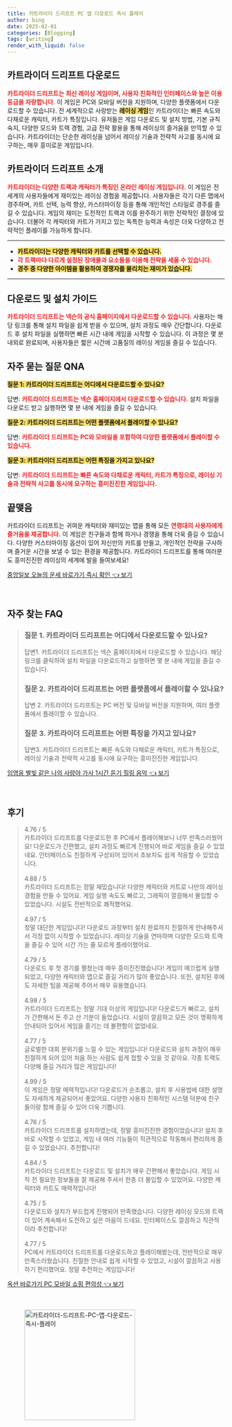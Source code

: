 ```yaml
---
title: 카트라이더 드리프트 PC 앱 다운로드 즉시 플레이
author: bing
date: 2025-02-01
categories: [Blogging]
tags: [writing]
render_with_liquid: false
---
```



<h2 id='카트라이더-드리프트-다운로드'>카트라이더 드리프트 다운로드</h2>

<p><b><span style="color: #ee2323;">카트라이더 드리프트는 최신 레이싱 게임이며, 사용자 친화적인 인터페이스와 높은 이용 등급을 자랑합니다.</span></b> 이 게임은 PC와 모바일 버전을 지원하며, 다양한 플랫폼에서 다운로드할 수 있습니다. 전 세계적으로 사랑받는 <b><span style="background-color: #ffe066;">레이싱 게임</span></b>인 카트라이더는 빠른 속도와 다채로운 캐릭터, 카트가 특징입니다. 유저들은 게임 다운로드 및 설치 방법, 기본 규칙 숙지, 다양한 모드와 트랙 경험, 고급 전략 활용을 통해 레이싱의 즐거움을 만끽할 수 있습니다. 카트라이더는 단순한 레이싱을 넘어서 레이싱 기술과 전략적 사고를 동시에 요구하는, 매우 흥미로운 게임입니다.</p>

<h2 id='카트라이더-드리프트-소개'>카트라이더 드리프트 소개</h2>

<p><b><span style="color: #ee2323;">카트라이더는 다양한 트랙과 캐릭터가 특징인 온라인 레이싱 게임입니다.</span></b> 이 게임은 전 세계의 사용자들에게 재미있는 레이싱 경험을 제공합니다. 사용자들은 각기 다른 맵에서 경주하며, 카트 선택, 능력 향상, 카스터마이징 등을 통해 개인적인 스타일로 경주를 즐길 수 있습니다. 게임의 재미는 도전적인 트랙과 이를 완주하기 위한 전략적인 결정에 있습니다. 더불어 각 캐릭터와 카트가 가지고 있는 독특한 능력과 속성은 더욱 다양하고 전략적인 플레이를 가능하게 합니다.</p>

<hr />

<ul>
    <li><b><span style="background-color: #ffe066;">카트라이더는 다양한 캐릭터와 카트를 선택할 수 있습니다.</span></b></li>
    <li><b><span style="color: #ee2323;">각 트랙마다 다르게 설정된 장애물과 요소들을 이용해 전략을 세울 수 있습니다.</span></b></li>
    <li><b><span style="background-color: #ffe066;">경주 중 다양한 아이템을 활용하여 경쟁자를 물리치는 재미가 있습니다.</span></b></li>
</ul>

<hr />

<h2 id='다운로드-및-설치-가이드'>다운로드 및 설치 가이드</h2>

<p><b><span style="color: #ee2323;">카트라이더 드리프트는 넥슨의 공식 홈페이지에서 다운로드할 수 있습니다.</span></b> 사용자는 해당 링크를 통해 설치 파일을 쉽게 받을 수 있으며, 설치 과정도 매우 간단합니다. 다운로드 후 설치 파일을 실행하면 빠른 시간 내에 게임을 시작할 수 있습니다. 이 과정은 몇 분 내외로 완료되며, 사용자들은 짧은 시간에 고품질의 레이싱 게임을 즐길 수 있습니다.</p>

<h2 id='자주-묻는-질문-FAQ'>자주 묻는 질문 QNA</h2>

<p><b><span style="background-color: #ffe066;">질문 1: 카트라이더 드리프트는 어디에서 다운로드할 수 있나요?</span></b></p>

<p>답변: <b><span style="color: #ee2323;">카트라이더 드리프트는 넥슨 홈페이지에서 다운로드할 수 있습니다.</span></b> 설치 파일을 다운로드 받고 실행하면 몇 분 내에 게임을 즐길 수 있습니다.</p>

<p><b><span style="background-color: #ffe066;">질문 2: 카트라이더 드리프트는 어떤 플랫폼에서 플레이할 수 있나요?</span></b></p>

<p>답변: <b><span style="color: #ee2323;">카트라이더 드리프트는 PC와 모바일을 포함하여 다양한 플랫폼에서 플레이할 수 있습니다.</span></b></p>

<p><b><span style="background-color: #ffe066;">질문 3: 카트라이더 드리프트는 어떤 특징을 가지고 있나요?</span></b></p>

<p>답변: <b><span style="color: #ee2323;">카트라이더 드리프트는 빠른 속도와 다채로운 캐릭터, 카트가 특징으로, 레이싱 기술과 전략적 사고를 동시에 요구하는 흥미진진한 게임입니다.</span></b></p>

<h2 id='끝맺음'>끝맺음</h2>

<p>카트라이더 드리프트는 귀여운 캐릭터와 재미있는 맵을 통해 모든 <b><span style="color: #ee2323;">연령대의 사용자에게 즐거움을 제공합니다.</span></b> 이 게임은 친구들과 함께 하거나 경쟁을 통해 더욱 즐길 수 있습니다. 다양한 커스터마이징 옵션이 있어 자신만의 카트를 만들고, 개인적인 전략을 구사하며 즐거운 시간을 보낼 수 있는 환경을 제공합니다. 카트라이더 드리프트를 통해 여러분도 흥미진진한 레이싱의 세계에 발을 들여보세요!</p>


<p><a class="click-button" title="중앙일보 오늘의 운세 바로가기 즉시 확인" href="https://greenforu.github.io/posts/%EC%A4%91%EC%95%99%EC%9D%BC%EB%B3%B4-%EC%98%A4%EB%8A%98%EC%9D%98-%EC%9A%B4%EC%84%B8-%EB%B0%94%EB%A1%9C%EA%B0%80%EA%B8%B0-%EC%A6%89%EC%8B%9C-%ED%99%95%EC%9D%B8/" rel="dofollow">중앙일보 오늘의 운세 바로가기 즉시 확인 👈 보기</a></p><br>
<h2 id='자주_찾는_FAQ'>자주 찾는 FAQ</h2>
<div itemscope="" itemtype="https://schema.org/FAQPage"> 
<blockquote> 
<div itemscope="" itemprop="mainEntity" itemtype="https://schema.org/Question"> 
<h3 itemprop="name">질문 1. 카트라이더 드리프트는 어디에서 다운로드할 수 있나요?</h3> 
<div itemscope="" itemprop="acceptedAnswer" itemtype="https://schema.org/Answer"> 
<span itemprop="text"> 
<p>답변1. 카트라이더 드리프트는 넥슨 홈페이지에서 다운로드할 수 있습니다. 해당 링크를 클릭하여 설치 파일을 다운로드하고 실행하면 몇 분 내에 게임을 즐길 수 있습니다.</p> 
</span> 
</div> 
</div> 

<div itemscope="" itemprop="mainEntity" itemtype="https://schema.org/Question"> 
<h3 itemprop="name">질문 2. 카트라이더 드리프트는 어떤 플랫폼에서 플레이할 수 있나요?</h3> 
<div itemscope="" itemprop="acceptedAnswer" itemtype="https://schema.org/Answer"> 
<span itemprop="text"> 
<p>답변 2. 카트라이더 드리프트는 PC 버전 및 모바일 버전을 지원하며, 여러 플랫폼에서 플레이할 수 있습니다.</p> 
</span> 
</div> 
</div> 

<div itemscope="" itemprop="mainEntity" itemtype="https://schema.org/Question"> 
<h3 itemprop="name">질문 3. 카트라이더 드리프트는 어떤 특징을 가지고 있나요?</h3> 
<div itemscope="" itemprop="acceptedAnswer" itemtype="https://schema.org/Answer"> 
<span itemprop="text"> 
<p>답변3. 카트라이더 드리프트는 빠른 속도와 다채로운 캐릭터, 카트가 특징으로, 레이싱 기술과 전략적 사고를 동시에 요구하는 흥미진진한 게임입니다.</p> 
</span> 
</div> 
</div> 
</blockquote> 
</div>
<p><a class="click-button" title="임영웅 별빛 같은 나의 사랑아 가사 1시간 듣기 힐링 음악" href="https://greenforu.github.io/posts/%EC%9E%84%EC%98%81%EC%9B%85-%EB%B3%84%EB%B9%9B-%EA%B0%99%EC%9D%80-%EB%82%98%EC%9D%98-%EC%82%AC%EB%9E%91%EC%95%84-%EA%B0%80%EC%82%AC-1%EC%8B%9C%EA%B0%84-%EB%93%A3%EA%B8%B0-%ED%9E%90%EB%A7%81-%EC%9D%8C%EC%95%85/" rel="dofollow">임영웅 별빛 같은 나의 사랑아 가사 1시간 듣기 힐링 음악 👈 보기</a></p><br>
<h2 id='후기'>후기</h2>
<div itemscope itemtype="https://schema.org/Product">
  <blockquote>
  <div itemprop="review" itemscope itemtype="https://schema.org/Review">
      <div itemprop="reviewRating" itemscope itemtype="https://schema.org/Rating"> <span itemprop="ratingValue">4.76</span> / <span itemprop="bestRating">5</span> </div>
      <span itemprop="reviewBody">카트라이더 드리프트를 다운로드한 후 PC에서 플레이해보니 너무 만족스러웠어요! 다운로드가 간편했고, 설치 과정도 빠르게 진행되어 바로 게임을 즐길 수 있었네요. 인터페이스도 친절하게 구성되어 있어서 초보자도 쉽게 적응할 수 있었습니다.</span>
  </div>
  <br>
  <div itemprop="review" itemscope itemtype="https://schema.org/Review">
      <div itemprop="reviewRating" itemscope itemtype="https://schema.org/Rating"> <span itemprop="ratingValue">4.88</span> / <span itemprop="bestRating">5</span> </div>
      <span itemprop="reviewBody">카트라이더 드리프트는 정말 재밌습니다! 다양한 캐릭터와 카트로 나만의 레이싱 경험을 만들 수 있어요. 게임 실행 속도도 빠르고, 그래픽이 깔끔해서 몰입할 수 있었습니다. 시설도 전반적으로 쾌적했어요.</span>
  </div>
  <br>
  <div itemprop="review" itemscope itemtype="https://schema.org/Review">
      <div itemprop="reviewRating" itemscope itemtype="https://schema.org/Rating"> <span itemprop="ratingValue">4.97</span> / <span itemprop="bestRating">5</span> </div>
      <span itemprop="reviewBody">정말 대단한 게임입니다! 다운로드 과정부터 설치 완료까지 친절하게 안내해주셔서 걱정 없이 시작할 수 있었습니다. 레이싱 기술을 연마하며 다양한 모드와 트랙을 즐길 수 있어 시간 가는 줄 모르게 플레이했어요.</span>
  </div>
  <br>
  <div itemprop="review" itemscope itemtype="https://schema.org/Review">
      <div itemprop="reviewRating" itemscope itemtype="https://schema.org/Rating"> <span itemprop="ratingValue">4.79</span> / <span itemprop="bestRating">5</span> </div>
      <span itemprop="reviewBody">다운로드 후 첫 경기를 펼쳤는데 매우 흥미진진했습니다! 게임이 매끄럽게 실행되었고, 다양한 캐릭터와 맵으로 즐길 거리가 많아 좋았습니다. 또한, 설치된 후에도 자세한 팁을 제공해 주어서 매우 유용했습니다.</span>
  </div>
  <br>
  <div itemprop="review" itemscope itemtype="https://schema.org/Review">
      <div itemprop="reviewRating" itemscope itemtype="https://schema.org/Rating"> <span itemprop="ratingValue">4.98</span> / <span itemprop="bestRating">5</span> </div>
      <span itemprop="reviewBody">카트라이더 드리프트는 정말 기대 이상의 게임입니다! 다운로드가 빠르고, 설치가 간편해서 돈 주고 산 기분이 들었습니다. 시설이 깔끔하고 모든 것이 명확하게 안내되어 있어서 게임을 즐기는 데 불편함이 없었네요.</span>
  </div>
  <br>
  <div itemprop="review" itemscope itemtype="https://schema.org/Review">
      <div itemprop="reviewRating" itemscope itemtype="https://schema.org/Rating"> <span itemprop="ratingValue">4.77</span> / <span itemprop="bestRating">5</span> </div>
      <span itemprop="reviewBody">글로벌한 대회 분위기를 느낄 수 있는 게임입니다! 다운로드와 설치 과정이 매우 친절하게 되어 있어 처음 하는 사람도 쉽게 접할 수 있을 것 같아요. 각종 트랙도 다양해 즐길 거리가 많은 게임입니다!</span>
  </div>
  <br>
  <div itemprop="review" itemscope itemtype="https://schema.org/Review">
      <div itemprop="reviewRating" itemscope itemtype="https://schema.org/Rating"> <span itemprop="ratingValue">4.99</span> / <span itemprop="bestRating">5</span> </div>
      <span itemprop="reviewBody">이 게임은 정말 매력적입니다! 다운로드가 순조롭고, 설치 후 사용법에 대한 설명도 자세하게 제공되어서 좋았어요. 다양한 사용자 친화적인 시스템 덕분에 친구들이랑 함께 즐길 수 있어 더욱 기쁩니다.</span>
  </div>
  <br>
  <div itemprop="review" itemscope itemtype="https://schema.org/Review">
      <div itemprop="reviewRating" itemscope itemtype="https://schema.org/Rating"> <span itemprop="ratingValue">4.76</span> / <span itemprop="bestRating">5</span> </div>
      <span itemprop="reviewBody">카트라이더 드리프트를 설치하였는데, 정말 흥미진진한 경험이었습니다! 설치 후 바로 시작할 수 있었고, 게임 내 여러 기능들이 직관적으로 작동해서 편리하게 즐길 수 있었습니다. 추천합니다!</span>
  </div>
  <br>
  <div itemprop="review" itemscope itemtype="https://schema.org/Review">
      <div itemprop="reviewRating" itemscope itemtype="https://schema.org/Rating"> <span itemprop="ratingValue">4.84</span> / <span itemprop="bestRating">5</span> </div>
      <span itemprop="reviewBody">카트라이더 드리프트는 다운로드 및 설치가 매우 간편해서 좋았습니다. 게임 시작 전 필요한 정보들을 잘 제공해 주셔서 한층 더 몰입할 수 있었어요. 다양한 캐릭터와 카트도 매력적입니다!</span>
  </div>
  <br>
  <div itemprop="review" itemscope itemtype="https://schema.org/Review">
      <div itemprop="reviewRating" itemscope itemtype="https://schema.org/Rating"> <span itemprop="ratingValue">4.75</span> / <span itemprop="bestRating">5</span> </div>
      <span itemprop="reviewBody">다운로드와 설치가 부드럽게 진행되어 만족했습니다. 다양한 레이싱 모드와 트랙이 있어 계속해서 도전하고 싶은 마음이 드네요. 인터페이스도 깔끔하고 직관적이라 추천합니다!</span>
  </div>
  <br>
  <div itemprop="review" itemscope itemtype="https://schema.org/Review">
      <div itemprop="reviewRating" itemscope itemtype="https://schema.org/Rating"> <span itemprop="ratingValue">4.77</span> / <span itemprop="bestRating">5</span> </div>
      <span itemprop="reviewBody">PC에서 카트라이더 드리프트를 다운로드하고 플레이해봤는데, 전반적으로 매우 만족스러웠습니다. 친절한 안내로 쉽게 시작할 수 있었고, 시설이 깔끔하고 사용하기 편리했어요. 정말 추천하는 게임입니다!</span>
  </div>
  </blockquote>
</div>
<p><a class="click-button" title="옥션 바로가기 PC 모바일 쇼핑 편의성" href="https://greenforu.github.io/posts/%EC%98%A5%EC%85%98-%EB%B0%94%EB%A1%9C%EA%B0%80%EA%B8%B0-PC-%EB%AA%A8%EB%B0%94%EC%9D%BC-%EC%87%BC%ED%95%91-%ED%8E%B8%EC%9D%98%EC%84%B1/" rel="dofollow">옥션 바로가기 PC 모바일 쇼핑 편의성 👈 보기</a></p><br>
<figure class="image"><img src="https://greenforu.github.io/assets/img/thumbnail/카트라이더-드리프트-PC-앱-다운로드-즉시-플레이.webp" alt="카트라이더-드리프트-PC-앱-다운로드-즉시-플레이" width="256" height="256"></figure>